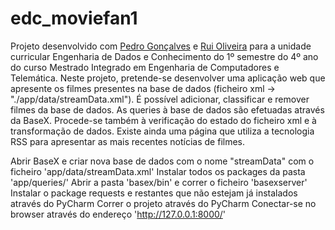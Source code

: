 # edc_moviefan1

Projeto desenvolvido com [Pedro Gonçalves](https://github.com/PedroG-8) e [Rui Oliveira](https://github.com/ruimigueloliveira) para a unidade curricular Engenharia de Dados e Conhecimento do 1º semestre do 4º ano do curso Mestrado Integrado em Engenharia de Computadores e Telemática.
Neste projeto, pretende-se desenvolver uma aplicação web que apresente os filmes presentes na base de dados (ficheiro xml -> "./app/data/streamData.xml"). É possível adicionar, classificar e remover filmes da base de dados. As queries à base de dados são efetuadas através da BaseX. 
Procede-se também à verificação do estado do ficheiro xml e à transformação de dados. Existe ainda uma página que utiliza a tecnologia RSS para apresentar as mais recentes notícias de filmes.

Abrir BaseX e criar nova base de dados com o nome "streamData" com o ficheiro 'app/data/streamData.xml'
Instalar todos os packages da pasta 'app/queries/'
Abrir a pasta 'basex/bin' e correr o ficheiro 'basexserver'
Instalar o package requests e restantes que não estejam já instalados através do PyCharm
Correr o projeto através do PyCharm
Conectar-se no browser através do endereço 'http://127.0.0.1:8000/'
